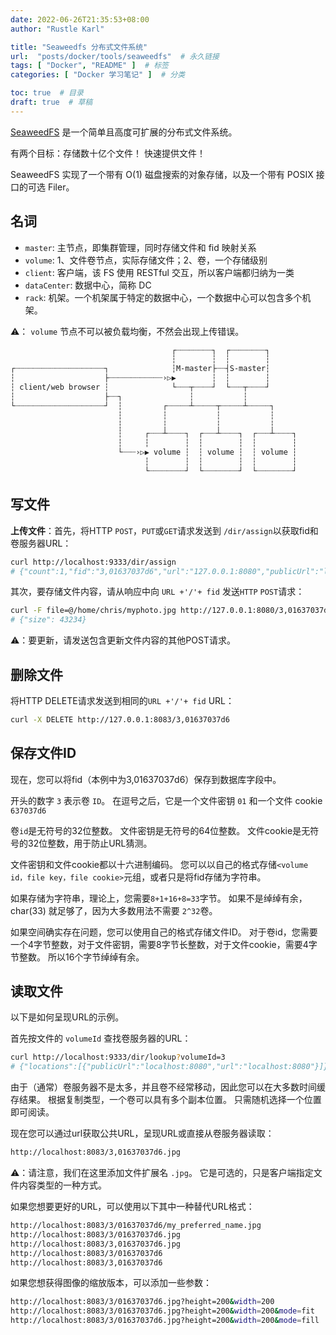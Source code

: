```yaml
---
date: 2022-06-26T21:35:53+08:00
author: "Rustle Karl"

title: "Seaweedfs 分布式文件系统"
url:  "posts/docker/tools/seaweedfs"  # 永久链接
tags: [ "Docker", "README" ]  # 标签
categories: [ "Docker 学习笔记" ]  # 分类

toc: true  # 目录
draft: true  # 草稿
---
```


[SeaweedFS](https://github.com/chrislusf/seaweedfs) 是一个简单且高度可扩展的分布式文件系统。 

有两个目标：存储数十亿个文件！ 快速提供文件！ 

SeaweedFS 实现了一个带有 O(1) 磁盘搜索的对象存储，以及一个带有 POSIX 接口的可选 Filer。

## 名词

- `master`: 主节点，即集群管理，同时存储文件和 fid 映射关系
- `volume`: 1、文件卷节点，实际存储文件；2、卷，一个存储级别
- `client`: 客户端，该 FS 使用 RESTful 交互，所以客户端都归纳为一类
- `dataCenter`: 数据中心，简称 DC
- `rack`: 机架。一个机架属于特定的数据中心，一个数据中心可以包含多个机架。

⚠️： `volume` 节点不可以被负载均衡，不然会出现上传错误。

```bash
                                    ┌┈┈┈┈┈┈┈┈┐  ┌┈┈┈┈┈┈┈┈┐
                                    ┆        ┆  ┆        ┆
┌┈┈┈┈┈┈┈┈┈┈┈┈┈┈┈┈┈┈┈┈┐              ┆M-master├┈┈┤S-master┆
┆                    ├┈┈┈┈┈┈┈┈┈┈┈┈›▷▶        ┆  ┆        ┆
┆ client/web browser ┆              └┈┈┈┬┈┈┈┈┘  └┈┈┈┬┈┈┈┈┘
┆                    ├┈┈┐               ┆           ┆
└┈┈┈┈┈┈┈┈┈┈┈┈┈┈┈┈┈┈┈┈┘  ┆         ┌┈┈┈┈┈┴┈┈┈┈┈┬┈┈┈┈┈┴┈┈┈┈┈┐
                        ┆         ┆           ┆           ┆
                        ┆         ┆           ┆           ┆
                        ┆     ┌┈┈┈┴┈┈┈┈┐  ┌┈┈┈┴┈┈┈┈┐  ┌┈┈┈┴┈┈┈┈┐
                        ┆     ┆        ┆  ┆        ┆  ┆        ┆
                        └┈┈┈›▷▶ volume ┆  ┆ volume ┆  ┆ volume ┆
                              ┆        ┆  ┆        ┆  ┆        ┆
                              └┈┈┈┈┈┈┈┈┘  └┈┈┈┈┈┈┈┈┘  └┈┈┈┈┈┈┈┈┘
```

## 写文件

**上传文件**：首先，将HTTP `POST`，`PUT`或`GET`请求发送到 `/dir/assign`以获取fid和卷服务器URL：

```bash
curl http://localhost:9333/dir/assign
# {"count":1,"fid":"3,01637037d6","url":"127.0.0.1:8080","publicUrl":"localhost:8080"}
```

其次，要存储文件内容，请从响应中向 `URL +'/'+ fid` 发送`HTTP` `POST`请求：

```bash
curl -F file=@/home/chris/myphoto.jpg http://127.0.0.1:8080/3,01637037d6
# {"size": 43234}
```

⚠️：要更新，请发送包含更新文件内容的其他POST请求。

## 删除文件

将HTTP DELETE请求发送到相同的`URL +'/'+ fid` URL：

```bash
curl -X DELETE http://127.0.0.1:8083/3,01637037d6
```

## 保存文件ID

现在，您可以将fid（本例中为3,01637037d6）保存到数据库字段中。

开头的数字 `3` 表示卷 `ID`。 在逗号之后，它是一个文件密钥 `01` 和一个文件 cookie `637037d6`

卷`id`是无符号的32位整数。 文件密钥是无符号的64位整数。 文件cookie是无符号的32位整数，用于防止URL猜测。

文件密钥和文件cookie都以十六进制编码。 您可以以自己的格式存储`<volume id，file key，file cookie>`元组，或者只是将fid存储为字符串。

如果存储为字符串，理论上，您需要`8+1+16+8=33`字节。 如果不是绰绰有余，char(33) 就足够了，因为大多数用法不需要 `2^32`卷。

如果空间确实存在问题，您可以使用自己的格式存储文件ID。 对于卷id，您需要一个4字节整数，对于文件密钥，需要8字节长整数，对于文件cookie，需要4字节整数。 所以16个字节绰绰有余。

## 读取文件

以下是如何呈现URL的示例。

首先按文件的 `volumeId` 查找卷服务器的URL：

```bash
curl http://localhost:9333/dir/lookup?volumeId=3
# {"locations":[{"publicUrl":"localhost:8080","url":"localhost:8080"}]}
```

由于（通常）卷服务器不是太多，并且卷不经常移动，因此您可以在大多数时间缓存结果。 根据复制类型，一个卷可以具有多个副本位置。 只需随机选择一个位置即可阅读。

现在您可以通过url获取公共URL，呈现URL或直接从卷服务器读取：

```bash
http://localhost:8083/3,01637037d6.jpg
```

⚠️：请注意，我们在这里添加文件扩展名 `.jpg`。 它是可选的，只是客户端指定文件内容类型的一种方式。

如果您想要更好的URL，可以使用以下其中一种替代URL格式：

```bash
http://localhost:8083/3/01637037d6/my_preferred_name.jpg
http://localhost:8083/3/01637037d6.jpg
http://localhost:8083/3,01637037d6.jpg
http://localhost:8083/3/01637037d6
http://localhost:8083/3,01637037d6
```

如果您想获得图像的缩放版本，可以添加一些参数：

```bash
http://localhost:8083/3/01637037d6.jpg?height=200&width=200
http://localhost:8083/3/01637037d6.jpg?height=200&width=200&mode=fit
http://localhost:8083/3/01637037d6.jpg?height=200&width=200&mode=fill
```
